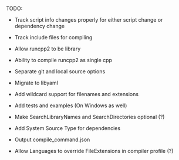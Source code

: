 TODO:
- Track script info changes properly for either script change or dependency change
- Track include files for compiling
- Allow runcpp2 to be library
- Ability to compile runcpp2 as single cpp

- Separate git and local source options
- Migrate to libyaml
- Add wildcard support for filenames and extensions
- Add tests and examples (On Windows as well)
- Make SearchLibraryNames and SearchDirectories optional (?)
- Add System Source Type for dependencies
- Output compile_command.json
- Allow Languages to override FileExtensions in compiler profile (?)
